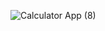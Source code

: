 ![Calculator App (8)](https://user-images.githubusercontent.com/99664596/212525386-eaf7918a-7ef5-4a43-81d2-4b573c23a8c1.png)

